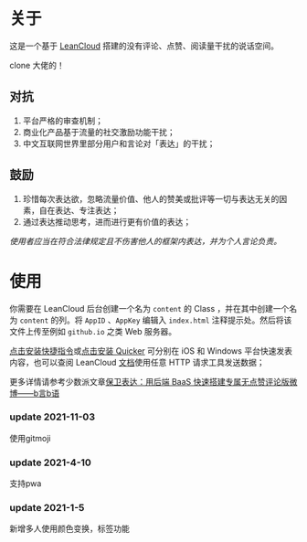 # 关于

这是一个基于 [LeanCloud](https://leancloud.com) 搭建的没有评论、点赞、阅读量干扰的说话空间。

clone 大佬的！

## 对抗

1. 平台严格的审查机制；
2. 商业化产品基于流量的社交激励功能干扰；
3. 中文互联网世界里部分用户和言论对「表达」的干扰；

## 鼓励

1. 珍惜每次表达欲，忽略流量价值、他人的赞美或批评等一切与表达无关的因素，自在表达、专注表达；
2. 通过表达推动思考，进而进行更有价值的表达；

*使用者应当在符合法律规定且不伤害他人的框架内表达，并为个人言论负责。*

# 使用

你需要在 LeanCloud 后台创建一个名为 `content` 的 Class ，并在其中创建一个名为 `content` 的列。将 `AppID` 、`AppKey` 编辑入 `index.html` 注释提示处。然后将该文件上传至例如 `github.io` 之类 Web 服务器。

[点击安装快捷指令](https://www.icloud.com/shortcuts/3cfcbc36a6a24e0a8721bfeef8dfc6cf)或[点击安装 Quicker](https://getquicker.net/sharedaction?code=eeb80278-5f53-4b0d-d333-08d7e0dd26a9) 可分别在 iOS 和 Windows 平台快速发表内容，也可以查阅 LeanCloud [文档](https://console.leancloud.app/docs/rest_api.html#hash1094926014)使用任意 HTTP 请求工具发送数据；

更多详情请参考少数派文章[保卫表达：用后端 BaaS 快速搭建专属无点赞评论版微博——b言b语](https://sspai.com/post/60024)

### update 2021-11-03

使用gitmoji

### update 2021-4-10

支持pwa

### update 2021-1-5

新增多人使用颜色变换，标签功能
